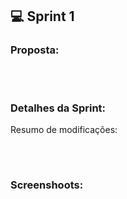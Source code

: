 ## 💻 Sprint 1

<!---- <p align="center"> <img src="https://user-images.githubusercontent.com/18652465/111547833-88631a00-8758-11eb-863c-ccf1e6e93f39.png" height=200 width=200> </p> -->

### Proposta:


</p></br><h1></h1>


### Detalhes da Sprint:

Resumo de modificações:

</p></br><h1></h1>

### Screenshoots:
